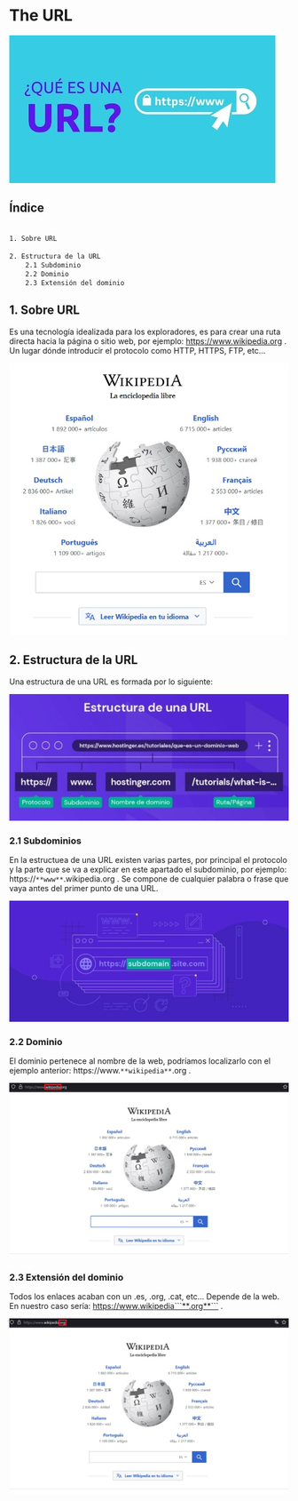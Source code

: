 # The URL

![Portada](https://github.com/loltop776/SMX2-M8UF1A1-HistoriaWeb-1989-1994-TheURL-JesusFortea/blob/main/FOTOS/Portada.jpg "Portada")

## Índice
```

1. Sobre URL

2. Estructura de la URL
    2.1 Subdominio
    2.2 Dominio
    2.3 Extensión del dominio
```

## 1. Sobre URL

Es una tecnología idealizada para los exploradores, es para crear una ruta directa hacia la página o sitio web, por ejemplo:      https://www.wikipedia.org . Un lugar dónde introducir el protocolo como HTTP, HTTPS, FTP, etc...

![Wikipedia](https://github.com/loltop776/SMX2-M8UF1A1-HistoriaWeb-1989-1994-TheURL-JesusFortea/blob/main/FOTOS/Wikipedia.jpg "Wikipedia")

## 2. Estructura de la URL

Una estructura de una URL es formada por lo siguiente:

![Estructura](https://github.com/loltop776/SMX2-M8UF1A1-HistoriaWeb-1989-1994-TheURL-JesusFortea/blob/main/FOTOS/Estructura%20de%20un%20URL.jpg "Estructura")

### 2.1 Subdominios

En la estructuea de una URL existen varias partes, por principal el protocolo y la parte que se va a explicar en este apartado el subdominio, por ejemplo: https://```**www**```.wikipedia.org . Se compone de cualquier palabra o frase que vaya antes del primer punto de una URL.

![Subdominio](https://github.com/loltop776/SMX2-M8UF1A1-HistoriaWeb-1989-1994-TheURL-JesusFortea/blob/main/FOTOS/Subdominio.jpg "Subdominio")

### 2.2 Dominio

El dominio pertenece al nombre de la web, podríamos localizarlo con el ejemplo anterior: https://www.```**wikipedia**```.org .

![Dominio](https://github.com/loltop776/SMX2-M8UF1A1-HistoriaWeb-1989-1994-TheURL-JesusFortea/blob/main/FOTOS/Dominio.jpg "Dominio")

### 2.3 Extensión del dominio

Todos los enlaces acaban con un .es, .org, .cat, etc... Depende de la web. En nuestro caso sería: https://www.wikipedia```**.org**``` .

![Extensión](https://github.com/loltop776/SMX2-M8UF1A1-HistoriaWeb-1989-1994-TheURL-JesusFortea/blob/main/FOTOS/Extensi%C3%B3n.jpg "Extensión")